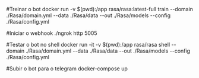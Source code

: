 #Treinar o bot
docker run -v $(pwd):/app rasa/rasa:latest-full train --domain ./Rasa/domain.yml --data ./Rasa/data --out ./Rasa/models --config ./Rasa/config.yml

#Iniciar o webhook
./ngrok http 5005

#Testar o bot no shell
docker run -it -v $(pwd):/app rasa/rasa shell --domain ./Rasa/domain.yml --data ./Rasa/data --out ./Rasa/models --config ./Rasa/config.yml

#Subir o bot para o telegram
docker-compose up

